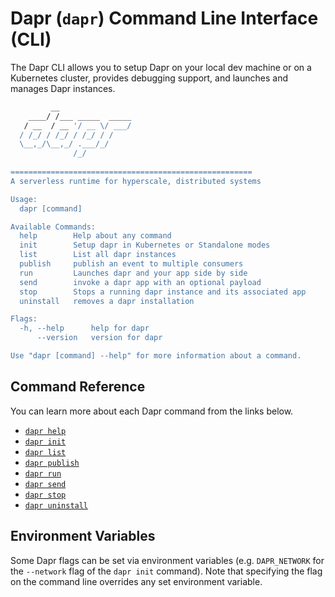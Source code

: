 # Dapr (`dapr`) Command Line Interface (CLI)

The Dapr CLI allows you to setup Dapr on your local dev machine or on a Kubernetes cluster, provides debugging support, and launches and manages Dapr instances.

```bash
         __                
    ____/ /___ _____  _____
   / __  / __ '/ __ \/ ___/
  / /_/ / /_/ / /_/ / /    
  \__,_/\__,_/ .___/_/     
              /_/            
                                                                           
======================================================
A serverless runtime for hyperscale, distributed systems

Usage:
  dapr [command]

Available Commands:
  help        Help about any command
  init        Setup dapr in Kubernetes or Standalone modes
  list        List all dapr instances
  publish     publish an event to multiple consumers
  run         Launches dapr and your app side by side
  send        invoke a dapr app with an optional payload
  stop        Stops a running dapr instance and its associated app
  uninstall   removes a dapr installation

Flags:
  -h, --help      help for dapr
      --version   version for dapr

Use "dapr [command] --help" for more information about a command.
```

## Command Reference

You can learn more about each Dapr command from the links below.

 - [`dapr help`](dapr-help.md)
 - [`dapr init`](dapr-init.md)
 - [`dapr list`](dapr-list.md)
 - [`dapr publish`](dapr-publish.md)
 - [`dapr run`](dapr-run.md)
 - [`dapr send`](dapr-send.md)
 - [`dapr stop`](dapr-stop.md)
 - [`dapr uninstall`](dapr-uninstall.md)

## Environment Variables

Some Dapr flags can be set via environment variables (e.g. `DAPR_NETWORK` for the `--network` flag of the `dapr init` command). Note that specifying the flag on the command line overrides any set environment variable.